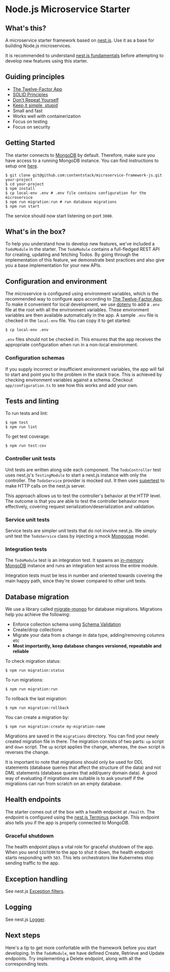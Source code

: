 # Node.js Microservice Starter

## What's this?
A microservice starter framework based on [nest.js]. Use it as a base for building Node.js microservices.

It is recommended to understand [nest.js fundamentals] before attempting to develop new features using this starter.

## Guiding principles

- [The Twelve-Factor App][12-factor]
- [SOLID Principles][SOLID]
- [Don't Repeat Yourself][DRY]
- [Keep it simple, stupid][KISS]
- Small and fast
- Works well with containerization
- Focus on testing
- Focus on security

## Getting Started

The starter connects to [MongoDB] by default. Therefore, make sure you have access to a running MongoDB instance. You can find instructions to setup one [here][mongodb-setup].

```
$ git clone git@github.com:contentstack/microservice-framework-js.git your-project
$ cd your-project
$ npm install
$ cp local-env .env # .env file contains configuration for the microservice
$ npm run migration:run # run database migrations
$ npm run start
```

The service should now start listening on port `3000`.

## What's in the box?

To help you understand how to develop new features, we've included a `TodoModule` in the starter. The `TodoModule` contains a full-fledged REST API for creating, updating and fetching Todos. By going through the implementation of this feature, we demonstrate best practices and also give you a base implementation for your new APIs.

## Configuration and environment

The microservice is configured using environment variables, which is the recommended way to configure apps according to [The Twelve-Factor App][12-factor-configuration]. To make it convenient for local development, we use [dotenv] to add a `.env` file at the root with all the environment variables. These environment variables are then available automatically in the app. A sample `.env` file is checked in the `local-env` file. You can copy it to get started:

```
$ cp local-env .env
```

`.env` files should not be checked in. This ensures that the app receives the appropriate configuration when run in a non-local environment.

### Configuration schemas

If you supply incorrect or insufficient environment variables, the app will fail to start and point you to the problem in the stack trace. This is achieved by checking environment variables against a schema. Checkout `app/configuration.ts` to see how this works and add your own.

## Tests and linting

To run tests and lint:

```
$ npm test
$ npm run lint
```

To get test coverage:

```
$ npm run test:cov
```

### Controller unit tests

Unit tests are written along side each component. The `TodoController` test uses nest.js's `TestingModule` to start a nest.js instance with only the controller. The `TodoService` provider is mocked out. It then uses [supertest] to make HTTP calls on the nest.js server.

This approach allows us to test the controller's behavior at the HTTP level. The outcome is that you are able to test the controller behavior more effectively, covering request serialization/deserialization and validation.

### Service unit tests

Service tests are simpler unit tests that do not involve nest.js. We simply unit test the `TodoService` class by injecting a mock [Mongoose] model.

### Integration tests

The `TodoModule` test is an integration test. It spawns an [in-memory MongoDB][mongodb-memory-server] instance and runs an integration test across the entire module.

Integration tests must be less in number and oriented towards covering the main happy path, since they're slower compared to other unit tests.

## Database migration

We use a library called [migrate-mongo] for database migrations. Migrations help you achieve the following:

- Enforce collection schema using [Schema Validation][schema-validation]
- Create/drop collections
- Migrate your data from a change in data type, adding/removing columns etc
- **Most importantly, keep database changes versioned, repeatable and reliable**

To check migration status:

```
$ npm run migration:status
```

To run migrations:

```
$ npm run migration:run
```

To rollback the last migration:

```
$ npm run migration:rollback
```

You can create a migration by:

```
$ npm run migration:create my-migration-name
```

Migrations are saved in the `migrations` directory. You can find your newly created migration file in there. The migration consists of two parts: `up` script and `down` script. The `up` script applies the change, whereas, the `down` script is reverses the change.

It is important to note that migrations should only be used for DDL statements (database queries that affect the structure of the data) and not DML statements (database queries that add/query domain data). A good way of evaluating if migrations are suitable is to ask yourself if the migrations can run from scratch on an empty database.

## Health endpoints

The starter comes out of the box with a health endpoint at `/health`. The endpoint is configured using the [nest.js Terminus] package. This endpoint also tells you if the app is properly connected to MongoDB.

### Graceful shutdown

The health endpoint plays a vital role for graceful shutdown of the app. When you send `SIGTERM` to the app to shut it down, the health endpoint starts responding with `503`. This lets orchestrators like Kubernetes stop sending traffic to the app.

## Exception handling

See nest.js [Exception filters].

## Logging

See nest.js [Logger].

## Next steps

Here's a tip to get more confortable with the framework before you start developing. In the `TodoModule`, we have defined Create, Retrieve and Update endpoints. Try implementing a Delete endpoint, along with all the corresponding tests.


[nest.js]: https://nestjs.com/
[nest.js fundamentals]: https://docs.nestjs.com/first-steps
[12-factor]: https://12factor.net/
[SOLID]: https://en.wikipedia.org/wiki/SOLID
[DRY]: https://en.wikipedia.org/wiki/Don%27t_repeat_yourself
[KISS]: https://en.wikipedia.org/wiki/KISS_principle
[MongoDB]: https://www.mongodb.com/
[mongodb-setup]: https://docs.mongodb.com/manual/installation/#mongodb-community-edition-installation-tutorials
[supertest]: https://www.npmjs.com/package/supertest
[Mongoose]: https://mongoosejs.com/
[migrate-mongo]: https://www.npmjs.com/package/migrate-mongo
[schema-validation]: https://docs.mongodb.com/manual/core/schema-validation/
[dotenv]: https://www.npmjs.com/package/dotenv
[12-factor-configuration]: https://12factor.net/config
[nest.js Terminus]: https://docs.nestjs.com/recipes/terminus
[Exception filters]: https://docs.nestjs.com/exception-filters
[Logger]: https://docs.nestjs.com/techniques/logger
[mongodb-memory-server]: https://github.com/nodkz/mongodb-memory-server
